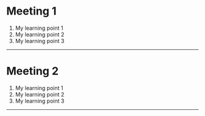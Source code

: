# Meeting 1

1. My learning point 1
1. My learning point 2
1. My learning point 3

---

# Meeting 2

1. My learning point 1
1. My learning point 2
1. My learning point 3

---
